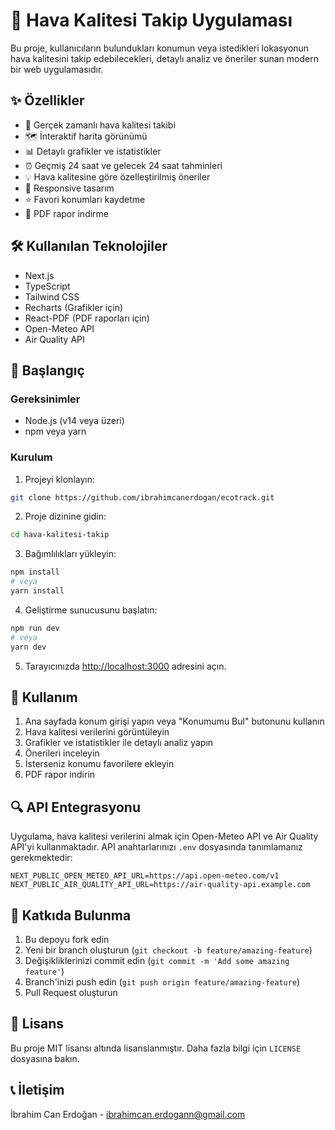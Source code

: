 # 🌱 Hava Kalitesi Takip Uygulaması

Bu proje, kullanıcıların bulundukları konumun veya istedikleri lokasyonun hava kalitesini takip edebilecekleri, detaylı analiz ve öneriler sunan modern bir web uygulamasıdır.

## ✨ Özellikler

- 📍 Gerçek zamanlı hava kalitesi takibi
- 🗺️ İnteraktif harita görünümü
- 📊 Detaylı grafikler ve istatistikler
- ⏰ Geçmiş 24 saat ve gelecek 24 saat tahminleri
- 💡 Hava kalitesine göre özelleştirilmiş öneriler
- 📱 Responsive tasarım
- ⭐ Favori konumları kaydetme
- 📄 PDF rapor indirme

## 🛠️ Kullanılan Teknolojiler

- Next.js
- TypeScript
- Tailwind CSS
- Recharts (Grafikler için)
- React-PDF (PDF raporları için)
- Open-Meteo API
- Air Quality API

## 🚀 Başlangıç

### Gereksinimler

- Node.js (v14 veya üzeri)
- npm veya yarn

### Kurulum

1. Projeyi klonlayın:
```bash
git clone https://github.com/ibrahimcanerdogan/ecotrack.git
```

2. Proje dizinine gidin:
```bash
cd hava-kalitesi-takip
```

3. Bağımlılıkları yükleyin:
```bash
npm install
# veya
yarn install
```

4. Geliştirme sunucusunu başlatın:
```bash
npm run dev
# veya
yarn dev
```

5. Tarayıcınızda [http://localhost:3000](http://localhost:3000) adresini açın.

## 📝 Kullanım

1. Ana sayfada konum girişi yapın veya "Konumumu Bul" butonunu kullanın
2. Hava kalitesi verilerini görüntüleyin
3. Grafikler ve istatistikler ile detaylı analiz yapın
4. Önerileri inceleyin
5. İsterseniz konumu favorilere ekleyin
6. PDF rapor indirin

## 🔍 API Entegrasyonu

Uygulama, hava kalitesi verilerini almak için Open-Meteo API ve Air Quality API'yi kullanmaktadır. API anahtarlarınızı `.env` dosyasında tanımlamanız gerekmektedir:

```env
NEXT_PUBLIC_OPEN_METEO_API_URL=https://api.open-meteo.com/v1
NEXT_PUBLIC_AIR_QUALITY_API_URL=https://air-quality-api.example.com
```

## 🤝 Katkıda Bulunma

1. Bu depoyu fork edin
2. Yeni bir branch oluşturun (`git checkout -b feature/amazing-feature`)
3. Değişikliklerinizi commit edin (`git commit -m 'Add some amazing feature'`)
4. Branch'inizi push edin (`git push origin feature/amazing-feature`)
5. Pull Request oluşturun

## 📄 Lisans

Bu proje MIT lisansı altında lisanslanmıştır. Daha fazla bilgi için `LICENSE` dosyasına bakın.

## 📞 İletişim

İbrahim Can Erdoğan - [ibrahimcan.erdogann@gmail.com](mailto:ibrahimcan.erdogann@gmail.com)
